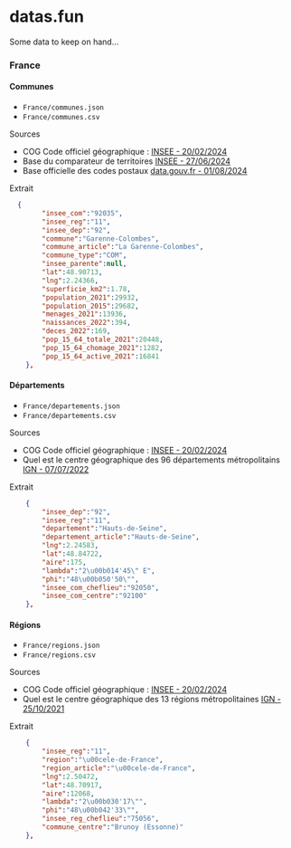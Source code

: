 # datas.fun

Some data to keep on hand...

### France

#### Communes

-   `France/communes.json`
-   `France/communes.csv`

Sources

-   COG Code officiel géographique : [INSEE - 20/02/2024](https://www.insee.fr/fr/information/7766585)
-   Base du comparateur de territoires [INSEE - 27/06/2024](https://www.insee.fr/fr/statistiques/2521169)
-   Base officielle des codes postaux [data.gouv.fr - 01/08/2024 ](https://www.data.gouv.fr/fr/datasets/base-officielle-des-codes-postaux/)

Extrait

```json
  {
        "insee_com":"92035",
        "insee_reg":"11",
        "insee_dep":"92",
        "commune":"Garenne-Colombes",
        "commune_article":"La Garenne-Colombes",
        "commune_type":"COM",
        "insee_parente":null,
        "lat":48.90713,
        "lng":2.24366,
        "superficie_km2":1.78,
        "population_2021":29932,
        "population_2015":29682,
        "menages_2021":13936,
        "naissances_2022":394,
        "deces_2022":169,
        "pop_15_64_totale_2021":20448,
        "pop_15_64_chomage_2021":1282,
        "pop_15_64_active_2021":16841
    },
```

#### Départements

-   `France/departements.json`
-   `France/departements.csv`

Sources

-   COG Code officiel géographique : [INSEE - 20/02/2024](https://www.insee.fr/fr/information/7766585)
-   Quel est le centre géographique des 96 départements métropolitains [IGN - 07/07/2022](https://www.ign.fr/reperes/centre-geographique-des-departements-metropolitains)

Extrait

```json
    {
        "insee_dep":"92",
        "insee_reg":"11",
        "departement":"Hauts-de-Seine",
        "departement_article":"Hauts-de-Seine",
        "lng":2.24583,
        "lat":48.84722,
        "aire":175,
        "lambda":"2\u00b014'45\" E",
        "phi":"48\u00b050'50\"",
        "insee_com_cheflieu":"92050",
        "insee_com_centre":"92100"
    },
```

#### Régions

-   `France/regions.json`
-   `France/regions.csv`

Sources

-   COG Code officiel géographique : [INSEE - 20/02/2024](https://www.insee.fr/fr/information/7766585)
-   Quel est le centre géographique des 13 régions métropolitaines [IGN - 25/10/2021](https://www.ign.fr/reperes/centre-geographique-des-regions-metropolitaines)

Extrait

```json
    {
        "insee_reg":"11",
        "region":"\u00cele-de-France",
        "region_article":"\u00cele-de-France",
        "lng":2.50472,
        "lat":48.70917,
        "aire":12068,
        "lambda":"2\u00b030'17\"",
        "phi":"48\u00b042'33\"",
        "insee_reg_cheflieu":"75056",
        "commune_centre":"Brunoy (Essonne)"
    },
```

